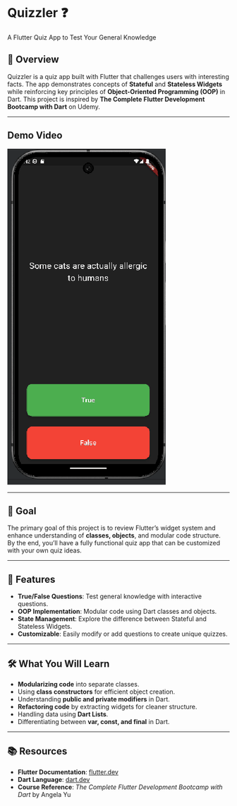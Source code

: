 # Quizzler ❓
A Flutter Quiz App to Test Your General Knowledge

## 📱 Overview
Quizzler is a quiz app built with Flutter that challenges users with interesting facts. The app demonstrates concepts of **Stateful** and **Stateless Widgets** while reinforcing key principles of **Object-Oriented Programming (OOP)** in Dart. This project is inspired by **The Complete Flutter Development Bootcamp with Dart** on Udemy.

---

## Demo Video

![Demo of Dicee App](gifs/demo.gif)


---

## 🎯 Goal
The primary goal of this project is to review Flutter’s widget system and enhance understanding of **classes, objects**, and modular code structure. By the end, you’ll have a fully functional quiz app that can be customized with your own quiz ideas.

---

## 🚀 Features
- **True/False Questions**: Test general knowledge with interactive questions.
- **OOP Implementation**: Modular code using Dart classes and objects.
- **State Management**: Explore the difference between Stateful and Stateless Widgets.
- **Customizable**: Easily modify or add questions to create unique quizzes.

---

## 🛠️ What You Will Learn
- **Modularizing code** into separate classes.
- Using **class constructors** for efficient object creation.
- Understanding **public and private modifiers** in Dart.
- **Refactoring code** by extracting widgets for cleaner structure.
- Handling data using **Dart Lists**.
- Differentiating between **var, const, and final** in Dart.

---

## 📚 Resources
- **Flutter Documentation**: [flutter.dev](https://flutter.dev)
- **Dart Language**: [dart.dev](https://dart.dev)
- **Course Reference**: *The Complete Flutter Development Bootcamp with Dart* by Angela Yu  


